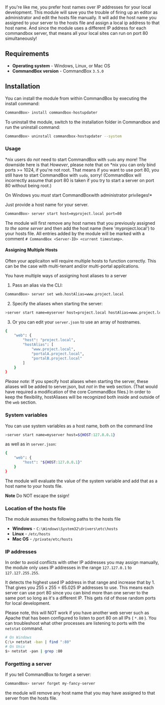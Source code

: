 If you're like me, you prefer host names over IP addresses for your local development. This module will save you the trouble of firing up an editor as administrator and edit the hosts file manually. It will add the host name you assigned to your server to the hosts file and assign a local ip address to that host name.  And since the module uses a different IP address for each commandbox server, that means all your local sites can run on port 80 simultaneously!

## Requirements

* **Operating system** - Windows, Linux, or Mac OS
* **CommandBox version** - CommandBox `3.5.0`

## Installation

You can install the module from within CommandBox by executing the install command:
```bash
CommandBox> install commandbox-hostupdater
```

To uninstall the module, switch to the installation folder in Commandbox and run the uninstall command:
```bash
CommandBox> uninstall commandbox-hostupdater --system
```

### Usage
&ast;nix users do *not* need to start CommandBox with `sudo` any more! The downside here is that 
*However*, please note that on &ast;nix you can only bind ports >= 1024, if you're not root.
That means if you want to use port 80, you still have to start CommandBox with `sudo`, sorry!
(CommandBox will incorrectly assume that port 80 is taken if you try to start a server on port 80 without being root.)

On Windows you *must* start CommandBoxwith administrator privileges!*

Just provide a host name for your server.

```bash
CommandBox> server start host=myproject.local port=80
```
The module will first remove any host names that you previously assigned *to the same server* and then add the host name (here 'myproject.local') to your hosts file. All entries added by the module will be marked with a comment `# CommandBox <Server-ID> <current timestamp>`.

#### Assigning Multiple Hosts

Often your applicaiton will require multiple hosts to function correctly. This can be the case with multi-tenant and/or multi-portal appilcations.

You have multiple ways of assigning host aliases to a server

1) Pass an alias via the CLI:
```bash
CommandBox> server set web.hostAlias=www.project.local
```

2) Specify the aliases when starting the server:
```bash
>server start name=myserver host=project.local hostAlias=www.project.local,portalA.project.local,portalB.project.local
```

3) Or you can edit your `server.json` to use an array of hostnames.

```bash
{
	"web": {
		"host": "project.local",
		"hostAlias": [
			"www.project.local",
			"portalA.project.local",
			"portalB.project.local"
		]
	}
}
```

*Please note:* If you specify host aliases when starting the server, these aliases will be added to server.json, but *not* in the web section. (That would have required a modification of the core CommandBox files.) In order to keep the flexibility, hostAliases will be recognized both inside and outside of the `web` section. 

### System variables

You can use system variables as a host name, both on the command line
```bash
>server start name=myserver host=${HOST:127.0.0.1}
```

as well as in `server.json`:

```bash
{
	"web": {
		"host": "${HOST:127.0.0.1}"
	}
}
```

The module will evaluate the value of the system variable and add that as a host name to your hosts file.

**Note** Do NOT escape the `$`sign!

### Location of the hosts file

The module assumes the following paths to the hosts file 

* **Windows** - `C:\Windows\System32\drivers\etc\hosts`
* **Linux** - `/etc/hosts`
* **Mac OS** - `/private/etc/hosts`

### IP addresses

In order to avoid conflicts with other IP addresses you may assign manually, the module only uses IP addresses in the range `127.127.0.1` to `127.127.255.255`.

It detects the highest used IP address in that range and increase that by 1. That gives you 255 x 255 = 65.025 IP addresses to use.  This means each server can use port 80 since you can bind more than one server to the same port so long as it's a different IP.  This gets rid of those random ports for local development.  

Please note, this will NOT work if you have another web server such as Apache that has been configured to listen to port 80 on all IPs ( `*.80` ).  You can troubleshoot what other processes are listening to ports with the `netstat` command.
```bash
# On Windows
C:\> netstat -ban | find ":80"
# On Unix
$> netstat -pan | grep :80
```

### Forgetting a server

If you tell CommandBox to forget a server:
```bash
CommandBox> server forget my-fancy-server
```
the module will remove any host name that you may have assigned to that server from the hosts file.

